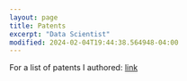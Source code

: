 ```yaml
---
layout: page
title: Patents
excerpt: "Data Scientist"
modified: 2024-02-04T19:44:38.564948-04:00
---
```


For a list of patents I authored: [link](https://docs.google.com/spreadsheets/d/1VoKKsYAoC-6BIWk5wZbn-XOwGtLK5KuDtqBZoT9Gq3M/edit?usp=sharing)